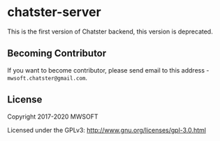 # chatster-server
This is the first version of Chatster backend, this version is deprecated.

## Becoming Contributor
If you want to become contributor, please send email to this address - `mwsoft.chatster@gmail.com`.

## License
Copyright 2017-2020 MWSOFT

Licensed under the GPLv3: http://www.gnu.org/licenses/gpl-3.0.html
